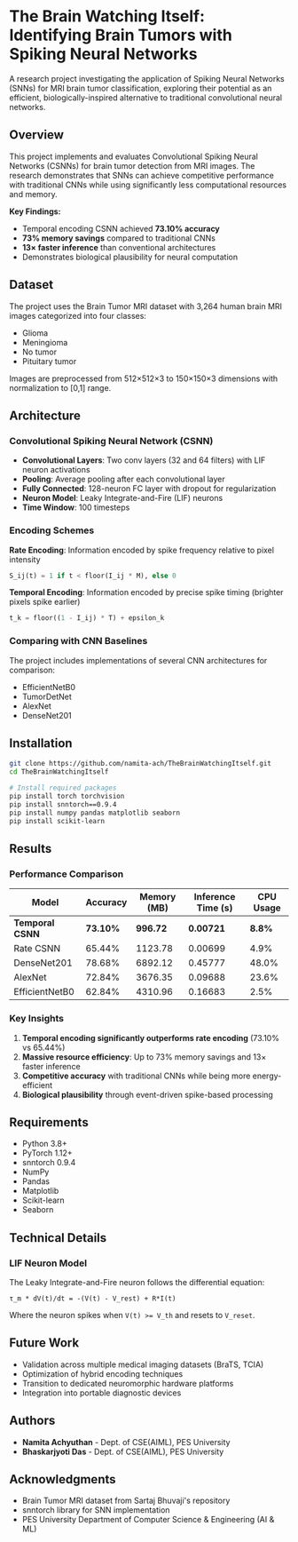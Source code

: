 # The Brain Watching Itself: Identifying Brain Tumors with Spiking Neural Networks

A research project investigating the application of Spiking Neural Networks (SNNs) for MRI brain tumor classification, exploring their potential as an efficient, biologically-inspired alternative to traditional convolutional neural networks.

## Overview

This project implements and evaluates Convolutional Spiking Neural Networks (CSNNs) for brain tumor detection from MRI images. The research demonstrates that SNNs can achieve competitive performance with traditional CNNs while using significantly less computational resources and memory.

**Key Findings:**
- Temporal encoding CSNN achieved **73.10% accuracy** 
- **73% memory savings** compared to traditional CNNs
- **13× faster inference** than conventional architectures
- Demonstrates biological plausibility for neural computation

## Dataset

The project uses the Brain Tumor MRI dataset with 3,264 human brain MRI images categorized into four classes:
- Glioma
- Meningioma  
- No tumor
- Pituitary tumor

Images are preprocessed from 512×512×3 to 150×150×3 dimensions with normalization to [0,1] range.

## Architecture

### Convolutional Spiking Neural Network (CSNN)
- **Convolutional Layers**: Two conv layers (32 and 64 filters) with LIF neuron activations
- **Pooling**: Average pooling after each convolutional layer
- **Fully Connected**: 128-neuron FC layer with dropout for regularization
- **Neuron Model**: Leaky Integrate-and-Fire (LIF) neurons
- **Time Window**: 100 timesteps

### Encoding Schemes

**Rate Encoding**: Information encoded by spike frequency relative to pixel intensity
```python
S_ij(t) = 1 if t < floor(I_ij * M), else 0
```

**Temporal Encoding**: Information encoded by precise spike timing (brighter pixels spike earlier)
```python
t_k = floor((1 - I_ij) * T) + epsilon_k
```
### Comparing with CNN Baselines

The project includes implementations of several CNN architectures for comparison:
- EfficientNetB0
- TumorDetNet  
- AlexNet
- DenseNet201


## Installation

```bash
git clone https://github.com/namita-ach/TheBrainWatchingItself.git
cd TheBrainWatchingItself

# Install required packages
pip install torch torchvision
pip install snntorch==0.9.4
pip install numpy pandas matplotlib seaborn
pip install scikit-learn
```

## Results

### Performance Comparison

| Model | Accuracy | Memory (MB) | Inference Time (s) | CPU Usage |
|-------|----------|-------------|-------------------|-----------|
| **Temporal CSNN** | **73.10%** | **996.72** | **0.00721** | **8.8%** |
| Rate CSNN | 65.44% | 1123.78 | 0.00699 | 4.9% |
| DenseNet201 | 78.68% | 6892.12 | 0.45777 | 48.0% |
| AlexNet | 72.84% | 3676.35 | 0.09688 | 23.6% |
| EfficientNetB0 | 62.84% | 4310.96 | 0.16683 | 2.5% |

### Key Insights

1. **Temporal encoding significantly outperforms rate encoding** (73.10% vs 65.44%)
2. **Massive resource efficiency**: Up to 73% memory savings and 13× faster inference
3. **Competitive accuracy** with traditional CNNs while being more energy-efficient
4. **Biological plausibility** through event-driven spike-based processing

## Requirements

- Python 3.8+
- PyTorch 1.12+
- snntorch 0.9.4
- NumPy
- Pandas
- Matplotlib
- Scikit-learn
- Seaborn

## Technical Details

### LIF Neuron Model
The Leaky Integrate-and-Fire neuron follows the differential equation:
```
τ_m * dV(t)/dt = -(V(t) - V_rest) + R*I(t)
```

Where the neuron spikes when `V(t) >= V_th` and resets to `V_reset`.

## Future Work

- Validation across multiple medical imaging datasets (BraTS, TCIA)
- Optimization of hybrid encoding techniques
- Transition to dedicated neuromorphic hardware platforms
- Integration into portable diagnostic devices

## Authors

- **Namita Achyuthan** - Dept. of CSE(AIML), PES University
- **Bhaskarjyoti Das** - Dept. of CSE(AIML), PES University


## Acknowledgments

- Brain Tumor MRI dataset from Sartaj Bhuvaji's repository
- snntorch library for SNN implementation
- PES University Department of Computer Science & Engineering (AI & ML)
